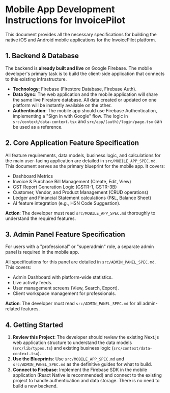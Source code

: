 # Mobile App Development Instructions for InvoicePilot

This document provides all the necessary specifications for building the native iOS and Android mobile applications for the InvoicePilot platform.

## 1. Backend & Database

The backend is **already built and live** on Google Firebase. The mobile developer's primary task is to build the client-side application that connects to this existing infrastructure.

-   **Technology**: Firebase (Firestore Database, Firebase Auth).
-   **Data Sync**: The web application and the mobile application will share the same live Firestore database. All data created or updated on one platform will be instantly available on the other.
-   **Authentication**: The mobile app should use Firebase Authentication, implementing a "Sign in with Google" flow. The logic in `src/context/data-context.tsx` and `src/app/(auth)/login/page.tsx` can be used as a reference.

## 2. Core Application Feature Specification

All feature requirements, data models, business logic, and calculations for the main user-facing application are detailed in `src/MOBILE_APP_SPEC.md`. This document serves as the primary blueprint for the mobile app. It covers:

-   Dashboard Metrics
-   Invoice & Purchase Bill Management (Create, Edit, View)
-   GST Report Generation Logic (GSTR-1, GSTR-3B)
-   Customer, Vendor, and Product Management (CRUD operations)
-   Ledger and Financial Statement calculations (P&L, Balance Sheet)
-   AI feature integration (e.g., HSN Code Suggestion).

**Action**: The developer must read `src/MOBILE_APP_SPEC.md` thoroughly to understand the required features.

## 3. Admin Panel Feature Specification

For users with a "professional" or "superadmin" role, a separate admin panel is required in the mobile app.

All specifications for this panel are detailed in `src/ADMIN_PANEL_SPEC.md`. This covers:

-   Admin Dashboard with platform-wide statistics.
-   Live activity feeds.
-   User management screens (View, Search, Export).
-   Client workspace management for professionals.

**Action**: The developer must read `src/ADMIN_PANEL_SPEC.md` for all admin-related features.

## 4. Getting Started

1.  **Review this Project**: The developer should review the existing Next.js web application structure to understand the data models (`src/lib/types.ts`) and existing business logic (`src/context/data-context.tsx`).
2.  **Use the Blueprints**: Use `src/MOBILE_APP_SPEC.md` and `src/ADMIN_PANEL_SPEC.md` as the definitive guides for what to build.
3.  **Connect to Firebase**: Implement the Firebase SDK in the mobile application (React Native is recommended) and connect to the existing project to handle authentication and data storage. There is no need to build a new backend.